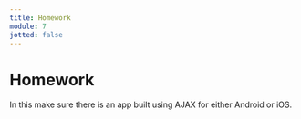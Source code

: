 ```yaml
---
title: Homework
module: 7
jotted: false
---
```


# Homework

In this make sure there is an app built using AJAX for either Android or iOS.


